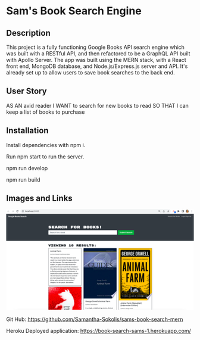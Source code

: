 # Sam's Book Search Engine

## Description
This project is a fully functioning Google Books API search engine which was built with a RESTful API, and then refactored to be a GraphQL API built with Apollo Server. The app was built using the MERN stack, with a React front end, MongoDB database, and Node.js/Express.js server and API. It's already set up to allow users to save book searches to the back end.

## User Story
AS AN avid reader
I WANT to search for new books to read
SO THAT I can keep a list of books to purchase

## Installation

Install dependencies with npm i. 

Run npm start to run the server.

npm run develop

npm run build

## Images and Links

![Screenshot of application](/client/public/images/book-search-screenshot-sam.png)

Git Hub: https://github.com/Samantha-Sokolis/sams-book-search-mern

Heroku Deployed application: https://book-search-sams-1.herokuapp.com/
